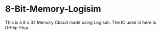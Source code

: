 # 8-Bit-Memory-Logisim
This is a 8 x 32 Memory Circuit made using Logisim. The IC used in here is D-Flip-Flop.
